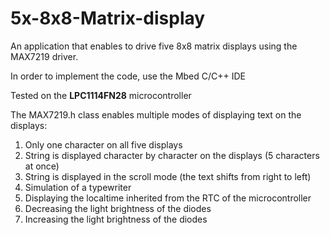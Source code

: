# 5x-8x8-Matrix-display
An application that enables to drive five 8x8 matrix displays using the MAX7219 driver.

In order to implement the code, use the Mbed C/C++ IDE

Tested on the <b>LPC1114FN28</b> microcontroller

The MAX7219.h class enables multiple modes of displaying text on the displays:

1. Only one character on all five displays
2. String is displayed character by character on the displays (5 characters at once)
3. String is displayed in the scroll mode (the text shifts from right to left)
4. Simulation of a typewriter
5. Displaying the localtime inherited from the RTC of the microcontroller
6. Decreasing the light brightness of the diodes
7. Increasing the light brightness of the diodes

